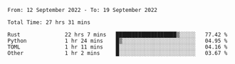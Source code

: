 <!--START_SECTION:waka-->

```text
From: 12 September 2022 - To: 19 September 2022

Total Time: 27 hrs 31 mins

Rust              22 hrs 7 mins   ███████████████████▒░░░░░   77.42 %
Python            1 hr 24 mins    █▒░░░░░░░░░░░░░░░░░░░░░░░   04.95 %
TOML              1 hr 11 mins    █░░░░░░░░░░░░░░░░░░░░░░░░   04.16 %
Other             1 hr 2 mins     █░░░░░░░░░░░░░░░░░░░░░░░░   03.67 %
```

<!--END_SECTION:waka-->
